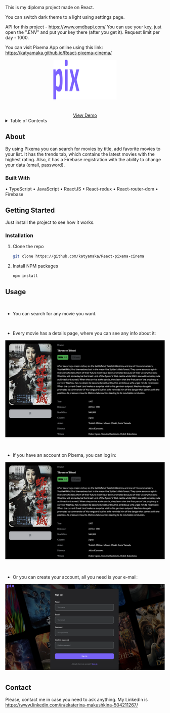 This is my diploma project made on React.

You can switch dark theme to a light using settings page.

API for this project - https://www.omdbapi.com/
You can use your key, just open the ".ENV" and put your key there (after you get it). Request limit per day - 1000.

You can visit Pixema App online using this link: https://katyamaka.github.io/React-pixema-cinema/

<div  align="center">
<img src="src/assets/icons/pixema-logo.svg" alt="Logo" width="200" height="125">
<h1 align="center">
  <a href="https://github.com/katyamaka/React-pixema-cinema">
    
  </a>
</h1>
</div>

<div align="center">
  <a href="https://katyamaka.github.io/React-pixema-cinema/">View Demo</a>
</div>

<details>
  <summary>Table of Contents</summary>
  <ol>
    <li>
      <a href="#about">About</a>
      <ul>
        <li><a href="#built-with">Built With</a></li>
      </ul>
    </li>
    <li>
      <a href="#getting-started">Getting Started</a>
      <ul>
        <li><a href="#installation">Installation</a></li>
      </ul>
    </li>    
    <li><a href="#usage">Usage</a></li>
    <li><a href="#contact">Contact</a></li>
  </ol>
</details>

## About

By using Pixema you can search for movies by title, add favorite movies to your list.
It has the trends tab, which contains the latest movies with the highest rating.
Also, it has a Firebase registration with the ability to change your data (email, password).

### Built With

• TypeScript
• JavaScript
• ReactJS
• React-redux
• React-router-dom
• Firebase

## Getting Started

Just install the project to see how it works.

### Installation

1. Clone the repo
   ```sh
   git clone https://github.com/katyamaka/React-pixema-cinema
   ```
2. Install NPM packages

   ```sh
   npm install
   ```

## Usage

<br>

- You can search for any movie you want.

<br>

- Every movie has a details page, where you can see any info about it:

![Details](/readme/details.png)

<br/>

- If you have an account on Pixema, you can log in:

![SignIn](/readme/sign-in.png)

<br/>

- Or you can create your account, all you need is your e-mail:

![SignUp](/readme/sign-up.png)

#

## Contact

Please, contact me in case you need to ask anything. My LinkedIn is https://www.linkedin.com/in/ekaterina-makushkina-504211267/
